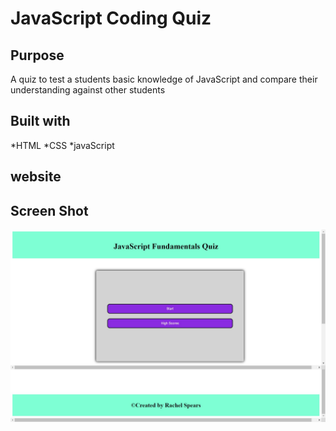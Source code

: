 # JavaScript Coding Quiz 


## Purpose
A quiz to test a students basic knowledge of JavaScript and compare their understanding against other students

## Built with
*HTML
*CSS
*javaScript

## website

## Screen Shot
![This is an image](assets/screenshot.png)